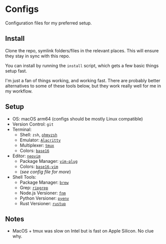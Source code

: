 # Configs

Configuration files for my preferred setup.

## Install

Clone the repo, symlink folders/files in the relevant places.
This will ensure they stay in sync with this repo.

You can install by running the `install` script, which gets a few basic things setup fast.

I'm just a fan of things working, and working fast.
There are probably better alternatives to some of these tools below, but they work really well for me in my workflow.

## Setup

- OS: macOS arm64 (configs should be mostly Linux compatible)
- Version Control: `git`
- Terminal:
  - Shell: `zsh`, [`ohmyzsh`](https://github.com/ohmyzsh/ohmyzsh)
  - Emulator: [`Alacritty`](https://github.com/alacritty/alacritty)
  - Multiplexer: [`tmux`](https://github.com/tmux/tmux/wiki)
  - Colors: [`base16`](https://github.com/chriskempson/base16)
- Editor: [`neovim`](https://neovim.io)
  - Package Manager: [`vim-plug`](https://github.com/junegunn/vim-plug)
  - Colors: [`base16-vim`](https://github.com/chriskempson/base16-vim)
  - (_see config file for more_)
- Shell Tools:
  - Package Manager: [`brew`](https://brew.sh)
  - Grep: [`ripgrep`](https://github.com/BurntSushi/ripgrep)
  - Node.js Versioner: [`fnm`](https://github.com/Schniz/fnm)
  - Python Versioner: [`pyenv`](https://github.com/pyenv/pyenv)
  - Rust Versioner: [`rustup`](https://rustup.rs)

## Notes

- MacOS + tmux was slow on Intel but is fast on Apple Silicon. No clue why.
